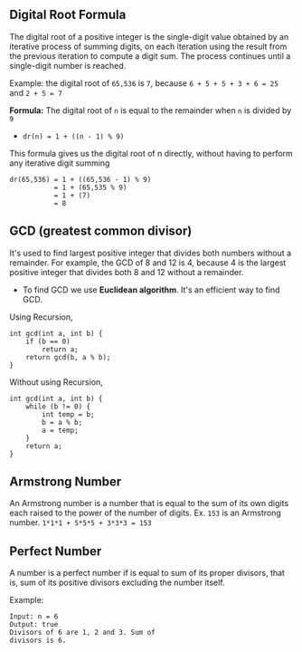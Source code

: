 ## Digital Root Formula
The digital root of a positive integer is the single-digit value obtained by an iterative process of summing digits, on each iteration using the result from the previous iteration to compute a digit sum. The process continues until a single-digit number is reached.

Example: the digital root of `65,536` is `7`, because `6 + 5 + 5 + 3 + 6 = 25` and `2 + 5 = 7`

**Formula:** The digital root of `n` is equal to the remainder when `n` is divided by `9`
- `dr(n) = 1 + ((n - 1) % 9)`

This formula gives us the digital root of n directly, without having to perform any iterative digit summing

```
dr(65,536) = 1 + ((65,536 - 1) % 9)
           = 1 + (65,535 % 9)
           = 1 + (7)
           = 8
```

## GCD (greatest common divisor)
It's used to find largest positive integer that divides both numbers without a remainder.
For example, the GCD of 8 and 12 is 4, because 4 is the largest positive integer that divides both 8 and 12 without a remainder.

- To find GCD we use **Euclidean algorithm**. It's an efficient way to find GCD.

Using Recursion,
```
int gcd(int a, int b) {
    if (b == 0)
        return a;
    return gcd(b, a % b);
}
```

Without using Recursion,
```
int gcd(int a, int b) {
    while (b != 0) {
        int temp = b;
        b = a % b;
        a = temp;
    }
    return a;
}
```


## Armstrong Number
An Armstrong number is a number that is equal to the sum of its own digits each raised to the power of the number of digits.
Ex. `153` is an Armstrong number.
    `1*1*1 + 5*5*5 + 3*3*3 = 153`


## Perfect Number
A number is a perfect number if is equal to sum of its proper divisors, that is, sum of its positive divisors excluding the number itself.

Example:
```
Input: n = 6
Output: true
Divisors of 6 are 1, 2 and 3. Sum of 
divisors is 6.
```